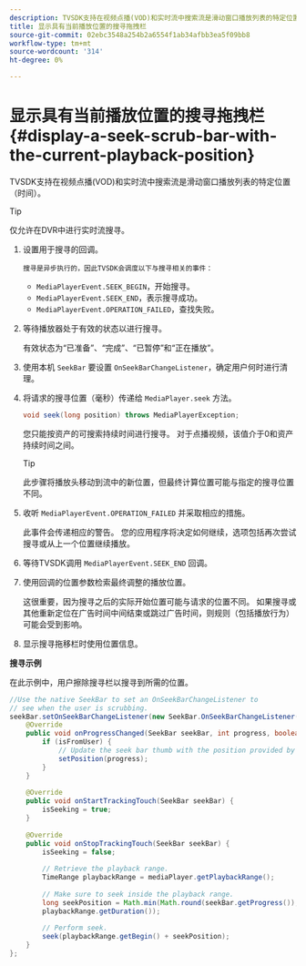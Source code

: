 ```yaml
---
description: TVSDK支持在视频点播(VOD)和实时流中搜索流是滑动窗口播放列表的特定位置（时间）。
title: 显示具有当前播放位置的搜寻拖拽栏
source-git-commit: 02ebc3548a254b2a6554f1ab34afbb3ea5f09bb8
workflow-type: tm+mt
source-wordcount: '314'
ht-degree: 0%

---
```


# 显示具有当前播放位置的搜寻拖拽栏 {#display-a-seek-scrub-bar-with-the-current-playback-position}

TVSDK支持在视频点播(VOD)和实时流中搜索流是滑动窗口播放列表的特定位置（时间）。

>[!TIP]
>
>仅允许在DVR中进行实时流搜寻。

1. 设置用于搜寻的回调。

       搜寻是异步执行的，因此TVSDK会调度以下与搜寻相关的事件：
   
   * `MediaPlayerEvent.SEEK_BEGIN`，开始搜寻。
   * `MediaPlayerEvent.SEEK_END`，表示搜寻成功。
   * `MediaPlayerEvent.OPERATION_FAILED`，查找失败。

1. 等待播放器处于有效的状态以进行搜寻。

   有效状态为“已准备”、“完成”、“已暂停”和“正在播放”。
1. 使用本机 `SeekBar` 要设置 `OnSeekBarChangeListener`，确定用户何时进行清理。
1. 将请求的搜寻位置（毫秒）传递给 `MediaPlayer.seek` 方法。

   ```java
   void seek(long position) throws MediaPlayerException;
   ```

   您只能按资产的可搜索持续时间进行搜寻。 对于点播视频，该值介于0和资产持续时间之间。

   >[!TIP]
   >
   >此步骤将播放头移动到流中的新位置，但最终计算位置可能与指定的搜寻位置不同。

1. 收听 `MediaPlayerEvent.OPERATION_FAILED` 并采取相应的措施。

   此事件会传递相应的警告。 您的应用程序将决定如何继续，选项包括再次尝试搜寻或从上一个位置继续播放。

1. 等待TVSDK调用 `MediaPlayerEvent.SEEK_END` 回调。
1. 使用回调的位置参数检索最终调整的播放位置。

   这很重要，因为搜寻之后的实际开始位置可能与请求的位置不同。 如果搜寻或其他重新定位在广告时间中间结束或跳过广告时间，则规则（包括播放行为）可能会受到影响。

1. 显示搜寻拖移栏时使用位置信息。

<!--<a id="example_EEB73818260C43C8B5AE12BA68548AB7"></a>-->

**搜寻示例**

在此示例中，用户擦除搜寻栏以搜寻到所需的位置。

```java
//Use the native SeekBar to set an OnSeekBarChangeListener to 
// see when the user is scrubbing. 
seekBar.setOnSeekBarChangeListener(new SeekBar.OnSeekBarChangeListener() { 
    @Override 
    public void onProgressChanged(SeekBar seekBar, int progress, boolean isFromUser) { 
        if (isFromUser) { 
            // Update the seek bar thumb with the position provided by the user. 
            setPosition(progress); 
        } 
    } 
 
    @Override 
    public void onStartTrackingTouch(SeekBar seekBar) { 
        isSeeking = true; 
    } 
 
    @Override 
    public void onStopTrackingTouch(SeekBar seekBar) { 
        isSeeking = false; 
 
        // Retrieve the playback range. 
        TimeRange playbackRange = mediaPlayer.getPlaybackRange(); 
 
        // Make sure to seek inside the playback range. 
        long seekPosition = Math.min(Math.round(seekBar.getProgress()), 
        playbackRange.getDuration()); 
     
        // Perform seek. 
        seek(playbackRange.getBegin() + seekPosition); 
    } 
}; 
```
